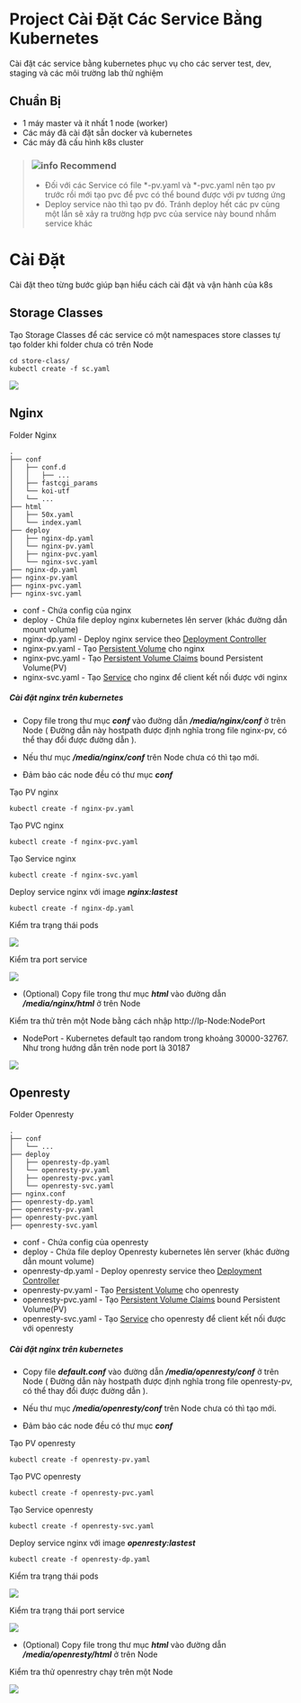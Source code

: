 # Project Cài Đặt Các Service Bằng Kubernetes
Cài đặt các service bằng kubernetes phục vụ cho các server test, dev, staging và các môi trường lab thử nghiệm


## Chuẩn Bị
* 1 máy master và ít nhất 1 node (worker)
* Các máy đã cài đặt sẵn docker và kubernetes
* Các máy đã cấu hình k8s cluster

> ### ![info](./image/icon1.png) Recommend
>
> * Đối với các Service có file *-pv.yaml và *-pvc.yaml nên tạo pv trước rồi mới tạo pvc để pvc có thể bound được với pv tương ứng
> * Deploy service nào thì tạo pv đó. Tránh deploy hết các pv cùng một lần sẽ xảy ra trường hợp pvc của service này bound nhầm service khác 

# Cài Đặt
Cài đặt theo từng bước giúp bạn hiểu cách cài đặt và vận hành của k8s



## Storage Classes

Tạo Storage Classes để các service có một namespaces store classes tự tạo folder khi folder chưa có trên Node

```
cd store-class/
kubectl create -f sc.yaml
```



![](./image/screenshot/3.png)



## Nginx

Folder Nginx

```
.
├── conf
│   ├── conf.d
│   │   ├── ...
│   ├── fastcgi_params
│   └── koi-utf
│   └── ...
├── html
│   ├── 50x.yaml
│   └── index.yaml
├── deploy
│   ├── nginx-dp.yaml
│   └── nginx-pv.yaml
│   ├── nginx-pvc.yaml
│   └── nginx-svc.yaml
├── nginx-dp.yaml
├── nginx-pv.yaml
├── nginx-pvc.yaml
├── nginx-svc.yaml

```
* conf - Chứa config của nginx
* deploy -  Chứa file deploy nginx kubernetes lên server (khác đường dẫn mount volume)
* nginx-dp.yaml - Deploy nginx service theo [Deployment Controller](https://kubernetes.io/docs/concepts/workloads/controllers/deployment/)
* nginx-pv.yaml - Tạo [Persistent Volume](https://kubernetes.io/docs/concepts/storage/persistent-volumes/) cho nginx
* nginx-pvc.yaml - Tạo [Persistent Volume Claims](https://kubernetes.io/docs/concepts/storage/persistent-volumes/#persistentvolumeclaims) bound Persistent Volume(PV)
* nginx-svc.yaml - Tạo [Service](https://kubernetes.io/docs/concepts/services-networking/service/) cho nginx để client kết nối được với nginx

##### Cài đặt nginx trên kubernetes

* Copy file trong thư mục ***conf*** vào đường dẫn ***/media/nginx/conf***  ở trên Node ( Đường dẫn này hostpath được định nghĩa trong file nginx-pv, có thể thay đổi được đường dẫn ).  

* Nếu thư mục ***/media/nginx/conf*** trên Node chưa có thì tạo mới.
* Đảm bảo các node đều có thư mục ***conf***

Tạo PV nginx

```
kubectl create -f nginx-pv.yaml
```

Tạo PVC nginx
```
kubectl create -f nginx-pvc.yaml
```

Tạo Service nginx

```
kubectl create -f nginx-svc.yaml
```

Deploy service nginx với image ***nginx:lastest***

```
kubectl create -f nginx-dp.yaml
```

Kiểm tra trạng thái pods 



![](./image/screenshot/1.png)



Kiểm tra port service 



![](./image/screenshot/2.png)



* (Optional) Copy file trong thư mục ***html*** vào đường dẫn ***/media/nginx/html*** ở trên Node 

Kiểm tra thử trên một Node bằng cách nhập http://Ip-Node:NodePort 

* NodePort - Kubernetes default tạo random trong khoảng 30000-32767. Như trong hướng dẫn trên node port là 30187

  

![](./image/screenshot/4.png)



## Openresty

Folder Openresty

```
.
├── conf
│   └── ...
├── deploy
│   ├── openresty-dp.yaml
│   └── openresty-pv.yaml
│   ├── openresty-pvc.yaml
│   └── openresty-svc.yaml
├── nginx.conf
├── openresty-dp.yaml
├── openresty-pv.yaml
├── openresty-pvc.yaml
├── openresty-svc.yaml

```

* conf - Chứa config của openresty
* deploy -  Chứa file deploy Openresty kubernetes lên server (khác đường dẫn mount volume)
* openresty-dp.yaml - Deploy openresty service theo [Deployment Controller](https://kubernetes.io/docs/concepts/workloads/controllers/deployment/)
* openresty-pv.yaml - Tạo [Persistent Volume](https://kubernetes.io/docs/concepts/storage/persistent-volumes/) cho openresty
* openresty-pvc.yaml - Tạo [Persistent Volume Claims](https://kubernetes.io/docs/concepts/storage/persistent-volumes/#persistentvolumeclaims) bound Persistent Volume(PV)
* openresty-svc.yaml - Tạo [Service](https://kubernetes.io/docs/concepts/services-networking/service/) cho openresty để client kết nối được với openresty

##### Cài đặt nginx trên kubernetes

- Copy file ***default.conf*** vào đường dẫn ***/media/openresty/conf***  ở trên Node ( Đường dẫn này hostpath được định nghĩa trong file openresty-pv, có thể thay đổi được đường dẫn ).  

- Nếu thư mục ***/media/openresty/conf*** trên Node chưa có thì tạo mới.
- Đảm bảo các node đều có thư mục ***conf***

Tạo PV openresty

```
kubectl create -f openresty-pv.yaml
```

Tạo PVC openresty

```
kubectl create -f openresty-pvc.yaml
```

Tạo Service openresty

```
kubectl create -f openresty-svc.yaml
```

Deploy service nginx với image ***openresty:lastest***

```
kubectl create -f openresty-dp.yaml
```

Kiểm tra trạng thái pods 



![](./image/screenshot/5.png)



Kiểm tra trạng thái port service



![](./image/screenshot/6.png)



* (Optional) Copy file trong thư mục ***html*** vào đường dẫn ***/media/openresty/html*** ở trên Node 

Kiểm tra thử openrestry chạy trên một Node



![](./image/screenshot/7.png)







